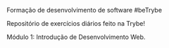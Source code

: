 Formação de desenvolvimento de software #beTrybe

Repositório de exercícios diários feito na Trybe!

Módulo 1: Introdução de Desenvolvimento Web.
